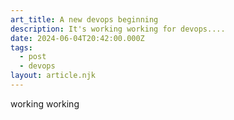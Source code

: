 ```yaml
---
art_title: A new devops beginning
description: It's working working for devops....
date: 2024-06-04T20:42:00.000Z
tags:
  - post
  - devops
layout: article.njk
---
```

working working
